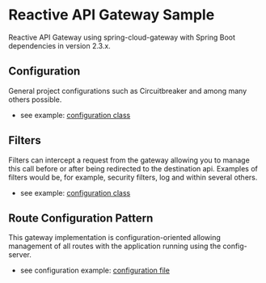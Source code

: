 # Reactive API Gateway Sample
Reactive API Gateway using spring-cloud-gateway with Spring Boot dependencies in version 2.3.x.

## Configuration
General project configurations such as Circuitbreaker and among many others possible.
- see example: [configuration class](src/main/java/com/dassuncao/reactive/api/gateway/configuration/Resilience4jConfiguration.java)

## Filters
Filters can intercept a request from the gateway allowing you to manage this call before or after being redirected to the destination api. Examples of filters would be, for example, security filters, log and within several others.
- see example: [configuration class](src/main/java/com/dassuncao/reactive/api/gateway/filters/LogFilter.java)

## Route Configuration Pattern
This gateway implementation is configuration-oriented allowing management of all routes with the application running using the config-server.
- see configuration example: [configuration file](src/main/resources/application.yml)